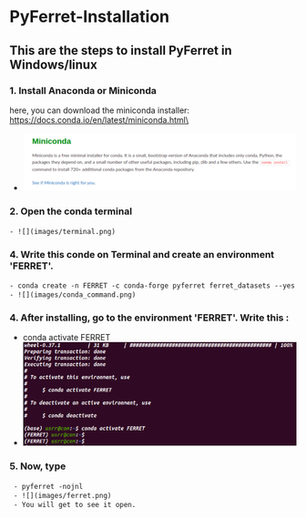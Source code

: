 # PyFerret-Installation

## This are the steps to install PyFerret in Windows/linux
### 1. Install Anaconda or Miniconda
   here, you can download the miniconda installer: https://docs.conda.io/en/latest/miniconda.html\
  - ![](images/conda.png)
### 2. Open the conda terminal  
    - ![](images/terminal.png)
### 4. Write this conde on Terminal and create an environment 'FERRET'. 
    - conda create -n FERRET -c conda-forge pyferret ferret_datasets --yes
    - ![](images/conda_command.png)
    
### 4. After installing, go to the environment 'FERRET'. Write this :
   - conda activate FERRET 
   - ![](images/ferret_env.png)
### 5. Now, type 
     - pyferret -nojnl
     - ![](images/ferret.png)
     - You will get to see it open.
  
